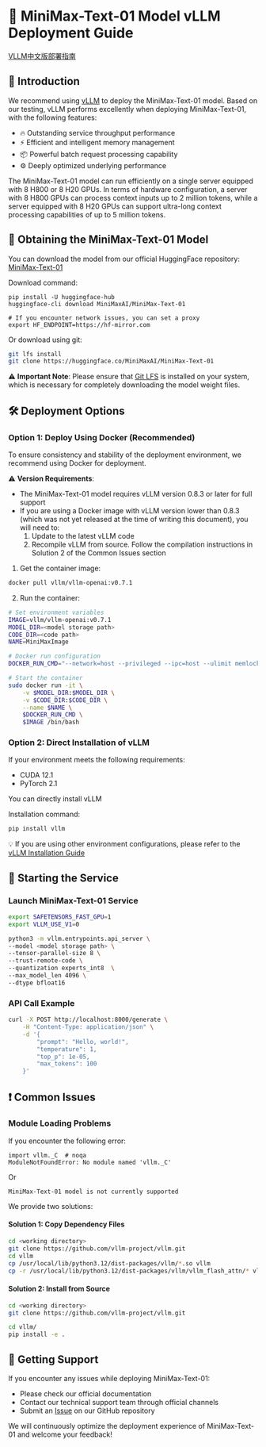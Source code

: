# 🚀 MiniMax-Text-01 Model vLLM Deployment Guide

[VLLM中文版部署指南](./vllm_deployment_guild_cn.md)

## 📖 Introduction

We recommend using [vLLM](https://docs.vllm.ai/en/latest/) to deploy the MiniMax-Text-01 model. Based on our testing, vLLM performs excellently when deploying MiniMax-Text-01, with the following features:

- 🔥 Outstanding service throughput performance
- ⚡ Efficient and intelligent memory management
- 📦 Powerful batch request processing capability
- ⚙️ Deeply optimized underlying performance

The MiniMax-Text-01 model can run efficiently on a single server equipped with 8 H800 or 8 H20 GPUs. In terms of hardware configuration, a server with 8 H800 GPUs can process context inputs up to 2 million tokens, while a server equipped with 8 H20 GPUs can support ultra-long context processing capabilities of up to 5 million tokens.

## 💾 Obtaining the MiniMax-Text-01 Model

You can download the model from our official HuggingFace repository: [MiniMax-Text-01](https://huggingface.co/MiniMaxAI/MiniMax-Text-01)

Download command:
```
pip install -U huggingface-hub
huggingface-cli download MiniMaxAI/MiniMax-Text-01

# If you encounter network issues, you can set a proxy
export HF_ENDPOINT=https://hf-mirror.com
```

Or download using git:

```bash
git lfs install
git clone https://huggingface.co/MiniMaxAI/MiniMax-Text-01
```

⚠️ **Important Note**: Please ensure that [Git LFS](https://git-lfs.github.com/) is installed on your system, which is necessary for completely downloading the model weight files.

## 🛠️ Deployment Options

### Option 1: Deploy Using Docker (Recommended)

To ensure consistency and stability of the deployment environment, we recommend using Docker for deployment.

⚠️ **Version Requirements**: 
- The MiniMax-Text-01 model requires vLLM version 0.8.3 or later for full support
- If you are using a Docker image with vLLM version lower than 0.8.3 (which was not yet released at the time of writing this document), you will need to:
  1. Update to the latest vLLM code
  2. Recompile vLLM from source. Follow the compilation instructions in Solution 2 of the Common Issues section

1. Get the container image:
```bash
docker pull vllm/vllm-openai:v0.7.1
```

2. Run the container:
```bash
# Set environment variables
IMAGE=vllm/vllm-openai:v0.7.1
MODEL_DIR=<model storage path>
CODE_DIR=<code path>
NAME=MiniMaxImage

# Docker run configuration
DOCKER_RUN_CMD="--network=host --privileged --ipc=host --ulimit memlock=-1 --shm-size=2gb --rm --gpus all --ulimit stack=67108864"

# Start the container
sudo docker run -it \
    -v $MODEL_DIR:$MODEL_DIR \
    -v $CODE_DIR:$CODE_DIR \
    --name $NAME \
    $DOCKER_RUN_CMD \
    $IMAGE /bin/bash
```


### Option 2: Direct Installation of vLLM

If your environment meets the following requirements:

- CUDA 12.1
- PyTorch 2.1

You can directly install vLLM

Installation command:
```bash
pip install vllm
```

💡 If you are using other environment configurations, please refer to the [vLLM Installation Guide](https://docs.vllm.ai/en/latest/getting_started/installation.html)

## 🚀 Starting the Service

### Launch MiniMax-Text-01 Service

```bash
export SAFETENSORS_FAST_GPU=1
export VLLM_USE_V1=0

python3 -m vllm.entrypoints.api_server \
--model <model storage path> \
--tensor-parallel-size 8 \
--trust-remote-code \
--quantization experts_int8  \
--max_model_len 4096 \
--dtype bfloat16
```

### API Call Example

```bash
curl -X POST http://localhost:8000/generate \
    -H "Content-Type: application/json" \
    -d '{
        "prompt": "Hello, world!",
        "temperature": 1,
        "top_p": 1e-05,
        "max_tokens": 100
    }'
```

## ❗ Common Issues

### Module Loading Problems
If you encounter the following error:
```
import vllm._C  # noqa
ModuleNotFoundError: No module named 'vllm._C'
```

Or

```
MiniMax-Text-01 model is not currently supported
```

We provide two solutions:

#### Solution 1: Copy Dependency Files
```bash
cd <working directory>
git clone https://github.com/vllm-project/vllm.git
cd vllm
cp /usr/local/lib/python3.12/dist-packages/vllm/*.so vllm 
cp -r /usr/local/lib/python3.12/dist-packages/vllm/vllm_flash_attn/* vllm/vllm_flash_attn
```

#### Solution 2: Install from Source
```bash
cd <working directory>
git clone https://github.com/vllm-project/vllm.git

cd vllm/
pip install -e .
```

## 📮 Getting Support

If you encounter any issues while deploying MiniMax-Text-01:
- Please check our official documentation
- Contact our technical support team through official channels
- Submit an [Issue](https://github.com/MiniMaxAI/MiniMax-Text-01/issues) on our GitHub repository

We will continuously optimize the deployment experience of MiniMax-Text-01 and welcome your feedback!


